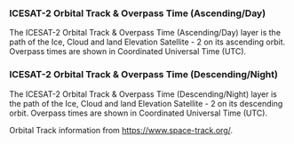 ### ICESAT-2 Orbital Track & Overpass Time (Ascending/Day)
The ICESAT-2 Orbital Track & Overpass Time (Ascending/Day) layer is the path of the Ice, Cloud and land Elevation Satellite - 2 on its ascending orbit. Overpass times are shown in Coordinated Universal Time (UTC).

### ICESAT-2 Orbital Track & Overpass Time (Descending/Night)
The ICESAT-2 Orbital Track & Overpass Time (Descending/Night) layer is the path of the Ice, Cloud and land Elevation Satellite - 2  on its descending orbit. Overpass times are shown in Coordinated Universal Time (UTC).

Orbital Track information from <https://www.space-track.org/>.
